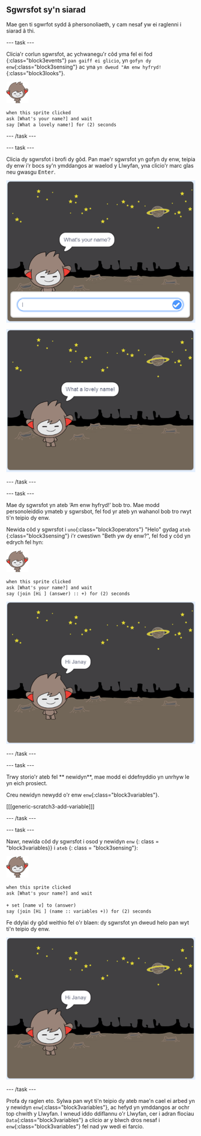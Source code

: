 ## Sgwrsfot sy'n siarad

Mae gen ti sgwrfot sydd â phersonoliaeth, y cam nesaf yw ei raglenni i siarad â thi.

\--- task \---

Clicia'r corlun sgwrsfot, ac ychwanegu'r côd yma fel ei fod {:class="block3events"} `pan gaiff ei glicio`, yn `gofyn dy enw`{:class="block3sensing"} ac yna `yn dweud "Am enw hyfryd!`{:class="block3looks"}.

![corlun nano](images/nano-sprite.png)

```blocks3
when this sprite clicked
ask [What's your name?] and wait
say [What a lovely name!] for (2) seconds
```

\--- /task \---

\--- task \---

Clicia dy sgwrsfot i brofi dy gôd. Pan mae'r sgwrsfot yn gofyn dy enw, teipia dy enw i'r bocs sy'n ymddangos ar waelod y Llwyfan, yna clicio'r marc glas neu gwasgu <kbd>Enter</kbd>.

![Profi ymateb sgwrsfot](images/chatbot-ask-test1.png)

![Testing a ChatBot response](images/chatbot-ask-test2.png)

\--- /task \---

\--- task \---

Mae dy sgwrsfot yn ateb ‘Am enw hyfryd!’ bob tro. Mae modd personoleiddio ymateb y sgwrsbot, fel fod yr ateb yn wahanol bob tro rwyt ti'n teipio dy enw.

Newida côd y sgwrsfot i `uno`{:class="block3operators"} "Helo" gydag `ateb` {:class="block3sensing"} i'r cwestiwn "Beth yw dy enw?", fel fod y côd yn edrych fel hyn:

![nano sprite](images/nano-sprite.png)

```blocks3
when this sprite clicked
ask [What's your name?] and wait
say (join [Hi ] (answer) :: +) for (2) seconds
```

![Testing a personalised reply](images/chatbot-answer-test.png)

\--- /task \---

\--- task \---

Trwy storio'r ateb fel ** newidyn**, mae modd ei ddefnyddio yn unrhyw le yn eich prosiect.

Creu newidyn newydd o'r enw `enw`{:class="block3variables"}.

[[[generic-scratch3-add-variable]]]

\--- /task \---

\--- task \---

Nawr, newida côd dy sgwrsfot i osod y newidyn `enw` {: class = "block3variables}} i `ateb` {: class = "block3sensing"}:

![nano sprite](images/nano-sprite.png)

```blocks3
when this sprite clicked
ask [What's your name?] and wait

+ set [name v] to (answer)
say (join [Hi ] (name :: variables +)) for (2) seconds
```

Fe ddylai dy gôd weithio fel o'r blaen: dy sgwrsfot yn dweud helo pan wyt ti'n teipio dy enw.

![Testing a personalised reply](images/chatbot-answer-test.png)

\--- /task \---

Profa dy raglen eto. Sylwa pan wyt ti'n teipio dy ateb mae'n cael ei arbed yn y newidyn `enw`{:class="block3variables"}, ac hefyd yn ymddangos ar ochr top chwith y Llwyfan. I wneud iddo ddiflannu o'r Llwyfan, cer i adran flociau `Data`{:class="block3variables"} a clicio ar y blwch dros nesaf i `enw`{:class="block3variables"} fel nad yw wedi ei farcio.